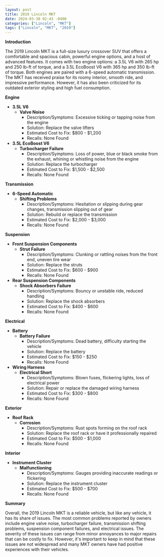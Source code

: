 ```yaml
---
layout: post
title: 2019 Lincoln MKT
date: 2024-03-30 02:43 -0400
categories: ["Lincoln", "MKT"]
tags: ["Lincoln", "MKT", "2019"]
---
```

**Introduction**

The 2019 Lincoln MKT is a full-size luxury crossover SUV that offers a comfortable and spacious cabin, powerful engine options, and a host of advanced features. It comes with two engine options: a 3.5L V6 with 265 hp and 250 lb-ft of torque, and a 3.5L EcoBoost V6 with 365 hp and 350 lb-ft of torque. Both engines are paired with a 6-speed automatic transmission. The MKT has received praise for its roomy interior, smooth ride, and impressive performance. However, it has also been criticized for its outdated exterior styling and high fuel consumption.

**Engine**

* **3.5L V6**
    * **Valve Noise**
        * Description/Symptoms: Excessive ticking or tapping noise from the engine
        * Solution: Replace the valve lifters
        * Estimated Cost to Fix: $800 - $1,200
        * Recalls: None Found
* **3.5L EcoBoost V6**
    * **Turbocharger Failure**
        * Description/Symptoms: Loss of power, blue or black smoke from the exhaust, whining or whistling noise from the engine
        * Solution: Replace the turbocharger
        * Estimated Cost to Fix: $1,500 - $2,500
        * Recalls: None Found

**Transmission**

* **6-Speed Automatic**
    * **Shifting Problems**
        * Description/Symptoms: Hesitation or slipping during gear changes, transmission slipping out of gear
        * Solution: Rebuild or replace the transmission
        * Estimated Cost to Fix: $2,000 - $3,000
        * Recalls: None Found

**Suspension**

* **Front Suspension Components**
    * **Strut Failure**
        * Description/Symptoms: Clunking or rattling noises from the front end, uneven tire wear
        * Solution: Replace the struts
        * Estimated Cost to Fix: $600 - $900
        * Recalls: None Found
* **Rear Suspension Components**
    * **Shock Absorbers Failure**
        * Description/Symptoms: Bouncy or unstable ride, reduced handling
        * Solution: Replace the shock absorbers
        * Estimated Cost to Fix: $400 - $600
        * Recalls: None Found

**Electrical**

* **Battery**
    * **Battery Failure**
        * Description/Symptoms: Dead battery, difficulty starting the vehicle
        * Solution: Replace the battery
        * Estimated Cost to Fix: $150 - $250
        * Recalls: None Found
* **Wiring Harness**
    * **Electrical Short**
        * Description/Symptoms: Blown fuses, flickering lights, loss of electrical power
        * Solution: Repair or replace the damaged wiring harness
        * Estimated Cost to Fix: $300 - $800
        * Recalls: None Found

**Exterior**

* **Roof Rack**
    * **Corrosion**
        * Description/Symptoms: Rust spots forming on the roof rack
        * Solution: Replace the roof rack or have it professionally repaired
        * Estimated Cost to Fix: $500 - $1,000
        * Recalls: None Found

**Interior**

* **Instrument Cluster**
    * **Malfunctioning**
        * Description/Symptoms: Gauges providing inaccurate readings or flickering
        * Solution: Replace the instrument cluster
        * Estimated Cost to Fix: $500 - $700
        * Recalls: None Found

**Summary**

Overall, the 2019 Lincoln MKT is a reliable vehicle, but like any vehicle, it has its share of issues. The most common problems reported by owners include engine valve noise, turbocharger failure, transmission shifting problems, suspension component failures, and electrical issues. The severity of these issues can range from minor annoyances to major repairs that can be costly to fix. However, it's important to keep in mind that these issues are not widespread and many MKT owners have had positive experiences with their vehicles.
